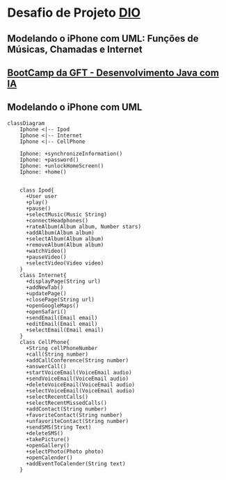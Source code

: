 # Desafio de Projeto [DIO](https://www.dio.me/)
## Modelando o iPhone com UML: Funções de Músicas, Chamadas e Internet
##  [BootCamp da GFT - Desenvolvimento Java com IA](https://web.dio.me/track/coding-future-gft-desenvolvimento-java-com-ia)

## Modelando o iPhone com UML

```mermaid
classDiagram
    Iphone <|-- Ipod
    Iphone <|-- Internet
    Iphone <|-- CellPhone

    Iphone: +synchronizeInformation()
    Iphone: +password()
    Iphone: +unlockHomeScreen()
    Iphone: +home()
 

    class Ipod{
      +User user
      +play()
      +pause()
      +selectMusic(Music String)
      +connectHeadphones()
      +rateAlbum(Album album, Number stars) 
      +addAlbum(Album album)
      +selectAlbum(Album album)
      +removeAlbum(Album album)
      +watchVideo()
      +pauseVideo()
      +selectVideo(Video video)
    }
    class Internet{
      +displayPage(String url) 
      +addNewTab()
      +updatePage()
      +closePage(String url)
      +openGoogleMaps()
      +openSafari()
      +sendEmail(Email email)
      +editEmail(Email email)
      +selectEmail(Email email)
    }
    class CellPhone{
      +String cellPhoneNumber
      +call(String number)
      +addCallConference(String number)
      +answerCall()
      +startVoiceEmail(VoiceEmail audio)
      +sendVoiceEmail(VoiceEmail audio)
      +deleteVoiceEmail(VoiceEmail audio)
      +selectVoiceEmail(VoiceEmail audio)
      +selectRecentCalls()
      +selectRecentMissedCalls()
      +addContact(String number)
      +favoriteContact(String number)
      +unfavoriteContact(String number)
      +sendSMS(String Text)
      +deleteSMS()
      +takePicture()
      +openGallery()
      +selectPhoto(Photo photo)
      +openCalender()
      +addEventToCalender(String text)
    }
```
